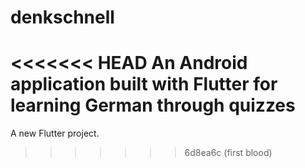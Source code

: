 # denkschnell
<<<<<<< HEAD
An Android application built with Flutter for learning German through quizzes
=======

A new Flutter project.
>>>>>>> 6d8ea6c (first blood)
